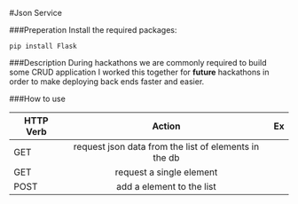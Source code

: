 #Json Service 

###Preperation
Install the required packages:

```pip install Flask```

###Description
During hackathons we are commonly required to build some CRUD application I worked this together for **future** hackathons in order to make deploying back ends faster and easier.

###How to use

| HTTP Verb        | Action           | Ex  |
| ------------- |:-------------:| -----:|
| GET      | request json data from the list of elements in the db  |  |
| GET      | request a single element       |    |
| POST | add a element to the list    |     |
